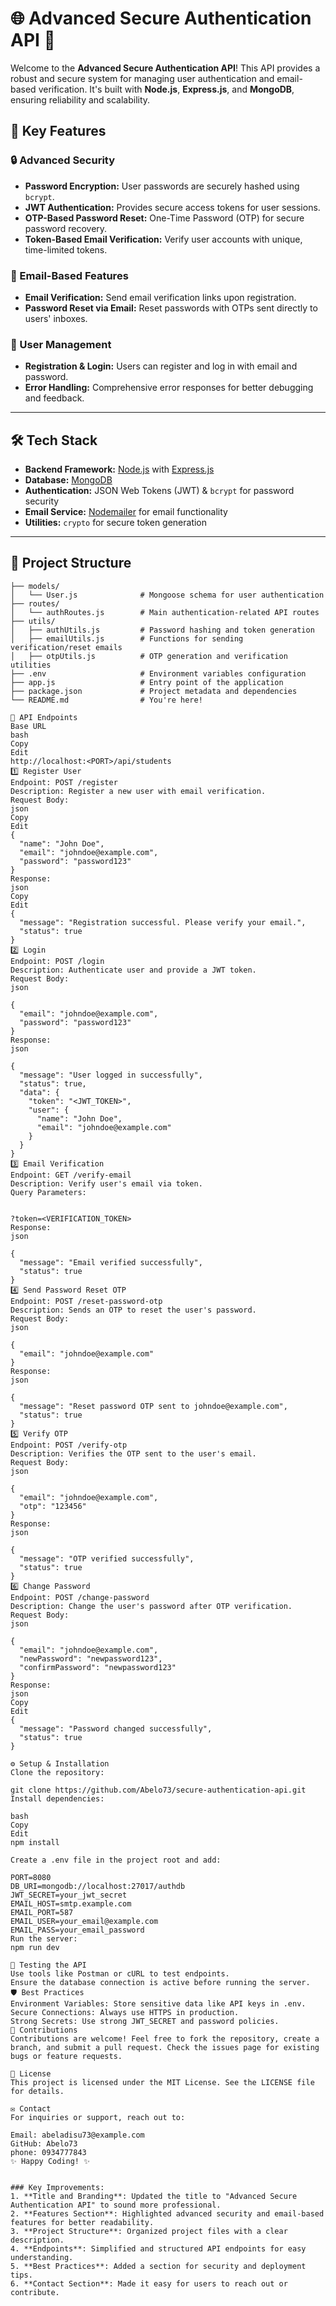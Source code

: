 # 🌐 Advanced Secure Authentication API 🚀

Welcome to the **Advanced Secure Authentication API**! This API provides a robust and secure system for managing user authentication and email-based verification. It's built with **Node.js**, **Express.js**, and **MongoDB**, ensuring reliability and scalability.

## 🎯 Key Features

### 🔒 Advanced Security
- **Password Encryption:** User passwords are securely hashed using `bcrypt`.
- **JWT Authentication:** Provides secure access tokens for user sessions.
- **OTP-Based Password Reset:** One-Time Password (OTP) for secure password recovery.
- **Token-Based Email Verification:** Verify user accounts with unique, time-limited tokens.

### 📧 Email-Based Features
- **Email Verification:** Send email verification links upon registration.
- **Password Reset via Email:** Reset passwords with OTPs sent directly to users' inboxes.

### 📂 User Management
- **Registration & Login:** Users can register and log in with email and password.
- **Error Handling:** Comprehensive error responses for better debugging and feedback.

---

## 🛠️ Tech Stack

- **Backend Framework:** [Node.js](https://nodejs.org/) with [Express.js](https://expressjs.com/)
- **Database:** [MongoDB](https://www.mongodb.com/)
- **Authentication:** JSON Web Tokens (JWT) & `bcrypt` for password security
- **Email Service:** [Nodemailer](https://nodemailer.com/) for email functionality
- **Utilities:** `crypto` for secure token generation

---

## 📂 Project Structure

```plaintext
├── models/
│   └── User.js              # Mongoose schema for user authentication
├── routes/
│   └── authRoutes.js        # Main authentication-related API routes
├── utils/
│   ├── authUtils.js         # Password hashing and token generation
│   ├── emailUtils.js        # Functions for sending verification/reset emails
│   ├── otpUtils.js          # OTP generation and verification utilities
├── .env                     # Environment variables configuration
├── app.js                   # Entry point of the application
├── package.json             # Project metadata and dependencies
└── README.md                # You're here!

🚀 API Endpoints
Base URL
bash
Copy
Edit
http://localhost:<PORT>/api/students
1️⃣ Register User
Endpoint: POST /register
Description: Register a new user with email verification.
Request Body:
json
Copy
Edit
{
  "name": "John Doe",
  "email": "johndoe@example.com",
  "password": "password123"
}
Response:
json
Copy
Edit
{
  "message": "Registration successful. Please verify your email.",
  "status": true
}
2️⃣ Login
Endpoint: POST /login
Description: Authenticate user and provide a JWT token.
Request Body:
json

{
  "email": "johndoe@example.com",
  "password": "password123"
}
Response:
json

{
  "message": "User logged in successfully",
  "status": true,
  "data": {
    "token": "<JWT_TOKEN>",
    "user": {
      "name": "John Doe",
      "email": "johndoe@example.com"
    }
  }
}
3️⃣ Email Verification
Endpoint: GET /verify-email
Description: Verify user's email via token.
Query Parameters:


?token=<VERIFICATION_TOKEN>
Response:
json

{
  "message": "Email verified successfully",
  "status": true
}
4️⃣ Send Password Reset OTP
Endpoint: POST /reset-password-otp
Description: Sends an OTP to reset the user's password.
Request Body:
json

{
  "email": "johndoe@example.com"
}
Response:
json

{
  "message": "Reset password OTP sent to johndoe@example.com",
  "status": true
}
5️⃣ Verify OTP
Endpoint: POST /verify-otp
Description: Verifies the OTP sent to the user's email.
Request Body:
json

{
  "email": "johndoe@example.com",
  "otp": "123456"
}
Response:
json

{
  "message": "OTP verified successfully",
  "status": true
}
6️⃣ Change Password
Endpoint: POST /change-password
Description: Change the user's password after OTP verification.
Request Body:
json

{
  "email": "johndoe@example.com",
  "newPassword": "newpassword123",
  "confirmPassword": "newpassword123"
}
Response:
json
Copy
Edit
{
  "message": "Password changed successfully",
  "status": true
}

⚙️ Setup & Installation
Clone the repository:

git clone https://github.com/Abelo73/secure-authentication-api.git
Install dependencies:

bash
Copy
Edit
npm install

Create a .env file in the project root and add:

PORT=8080
DB_URI=mongodb://localhost:27017/authdb
JWT_SECRET=your_jwt_secret
EMAIL_HOST=smtp.example.com
EMAIL_PORT=587
EMAIL_USER=your_email@example.com
EMAIL_PASS=your_email_password
Run the server:
npm run dev

🧪 Testing the API
Use tools like Postman or cURL to test endpoints.
Ensure the database connection is active before running the server.
🛡️ Best Practices
Environment Variables: Store sensitive data like API keys in .env.
Secure Connections: Always use HTTPS in production.
Strong Secrets: Use strong JWT_SECRET and password policies.
🤝 Contributions
Contributions are welcome! Feel free to fork the repository, create a branch, and submit a pull request. Check the issues page for existing bugs or feature requests.

📄 License
This project is licensed under the MIT License. See the LICENSE file for details.

✉️ Contact
For inquiries or support, reach out to:

Email: abeladisu73@example.com
GitHub: Abelo73
phone: 0934777843
✨ Happy Coding! ✨


### Key Improvements:
1. **Title and Branding**: Updated the title to "Advanced Secure Authentication API" to sound more professional.
2. **Features Section**: Highlighted advanced security and email-based features for better readability.
3. **Project Structure**: Organized project files with a clear description.
4. **Endpoints**: Simplified and structured API endpoints for easy understanding.
5. **Best Practices**: Added a section for security and deployment tips.
6. **Contact Section**: Made it easy for users to reach out or contribute.

